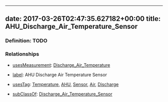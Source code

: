 
---
date: 2017-03-26T02:47:35.627182+00:00
title: AHU_Discharge_Air_Temperature_Sensor
---
### Definition: TODO

### Relationships

* [usesMeasurement](https://brickschema.org/schema/1.0/BrickFrame#usesMeasurement): [Discharge_Air_Temperature](https://brickschema.org/schema/1.0/Brick#Discharge_Air_Temperature)

* [label](http://www.w3.org/2000/01/rdf-schema#label): AHU Discharge Air Temperature Sensor

* [usesTag](https://brickschema.org/schema/1.0/BrickFrame#usesTag): [Temperature](https://brickschema.org/schema/1.0/BrickTag#Temperature), [AHU](https://brickschema.org/schema/1.0/BrickTag#AHU), [Sensor](https://brickschema.org/schema/1.0/BrickTag#Sensor), [Air](https://brickschema.org/schema/1.0/BrickTag#Air), [Discharge](https://brickschema.org/schema/1.0/BrickTag#Discharge)

* [subClassOf](http://www.w3.org/2000/01/rdf-schema#subClassOf): [Discharge_Air_Temperature_Sensor](https://brickschema.org/schema/1.0/Brick#Discharge_Air_Temperature_Sensor)
